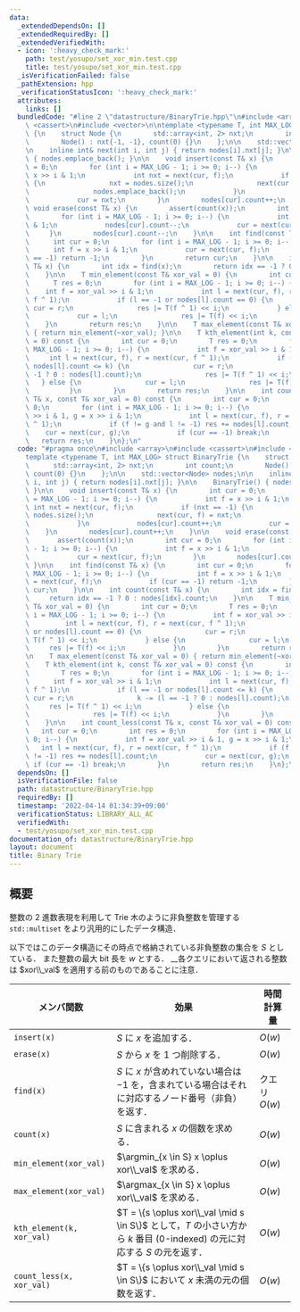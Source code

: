 ```yaml
---
data:
  _extendedDependsOn: []
  _extendedRequiredBy: []
  _extendedVerifiedWith:
  - icon: ':heavy_check_mark:'
    path: test/yosupo/set_xor_min.test.cpp
    title: test/yosupo/set_xor_min.test.cpp
  _isVerificationFailed: false
  _pathExtension: hpp
  _verificationStatusIcon: ':heavy_check_mark:'
  attributes:
    links: []
  bundledCode: "#line 2 \"datastructure/BinaryTrie.hpp\"\n#include <array>\n#include\
    \ <cassert>\n#include <vector>\n\ntemplate <typename T, int MAX_LOG> struct BinaryTrie\
    \ {\n    struct Node {\n        std::array<int, 2> nxt;\n        int count;\n\
    \        Node() : nxt{-1, -1}, count(0) {}\n    };\n\n    std::vector<Node> nodes;\n\
    \n    inline int& next(int i, int j) { return nodes[i].nxt[j]; }\n\n    BinaryTrie()\
    \ { nodes.emplace_back(); }\n\n    void insert(const T& x) {\n        int cur\
    \ = 0;\n        for (int i = MAX_LOG - 1; i >= 0; i--) {\n            int f =\
    \ x >> i & 1;\n            int nxt = next(cur, f);\n            if (nxt == -1)\
    \ {\n                nxt = nodes.size();\n                next(cur, f) = nxt;\n\
    \                nodes.emplace_back();\n            }\n            nodes[cur].count++;\n\
    \            cur = nxt;\n        }\n        nodes[cur].count++;\n    }\n\n   \
    \ void erase(const T& x) {\n        assert(count(x));\n        int cur = 0;\n\
    \        for (int i = MAX_LOG - 1; i >= 0; i--) {\n            int f = x >> i\
    \ & 1;\n            nodes[cur].count--;\n            cur = next(cur, f);\n   \
    \     }\n        nodes[cur].count--;\n    }\n\n    int find(const T& x) {\n  \
    \      int cur = 0;\n        for (int i = MAX_LOG - 1; i >= 0; i--) {\n      \
    \      int f = x >> i & 1;\n            cur = next(cur, f);\n            if (cur\
    \ == -1) return -1;\n        }\n        return cur;\n    }\n\n    int count(const\
    \ T& x) {\n        int idx = find(x);\n        return idx == -1 ? 0 : nodes[idx].count;\n\
    \    }\n\n    T min_element(const T& xor_val = 0) {\n        int cur = 0;\n  \
    \      T res = 0;\n        for (int i = MAX_LOG - 1; i >= 0; i--) {\n        \
    \    int f = xor_val >> i & 1;\n            int l = next(cur, f), r = next(cur,\
    \ f ^ 1);\n            if (l == -1 or nodes[l].count == 0) {\n               \
    \ cur = r;\n                res |= T(f ^ 1) << i;\n            } else {\n    \
    \            cur = l;\n                res |= T(f) << i;\n            }\n    \
    \    }\n        return res;\n    }\n\n    T max_element(const T& xor_val = 0)\
    \ { return min_element(~xor_val); }\n\n    T kth_element(int k, const T& xor_val\
    \ = 0) const {\n        int cur = 0;\n        T res = 0;\n        for (int i =\
    \ MAX_LOG - 1; i >= 0; i--) {\n            int f = xor_val >> i & 1;\n       \
    \     int l = next(cur, f), r = next(cur, f ^ 1);\n            if (l == -1 or\
    \ nodes[l].count <= k) {\n                cur = r;\n                k -= (l ==\
    \ -1 ? 0 : nodes[l].count);\n                res |= T(f ^ 1) << i;\n         \
    \   } else {\n                cur = l;\n                res |= T(f) << i;\n  \
    \          }\n        }\n        return res;\n    }\n\n    int count_less(const\
    \ T& x, const T& xor_val = 0) const {\n        int cur = 0;\n        int res =\
    \ 0;\n        for (int i = MAX_LOG - 1; i >= 0; i--) {\n            int f = xor_val\
    \ >> i & 1, g = x >> i & 1;\n            int l = next(cur, f), r = next(cur, f\
    \ ^ 1);\n            if (f != g and l != -1) res += nodes[l].count;\n        \
    \    cur = next(cur, g);\n            if (cur == -1) break;\n        }\n     \
    \   return res;\n    }\n};\n"
  code: "#pragma once\n#include <array>\n#include <cassert>\n#include <vector>\n\n\
    template <typename T, int MAX_LOG> struct BinaryTrie {\n    struct Node {\n  \
    \      std::array<int, 2> nxt;\n        int count;\n        Node() : nxt{-1, -1},\
    \ count(0) {}\n    };\n\n    std::vector<Node> nodes;\n\n    inline int& next(int\
    \ i, int j) { return nodes[i].nxt[j]; }\n\n    BinaryTrie() { nodes.emplace_back();\
    \ }\n\n    void insert(const T& x) {\n        int cur = 0;\n        for (int i\
    \ = MAX_LOG - 1; i >= 0; i--) {\n            int f = x >> i & 1;\n           \
    \ int nxt = next(cur, f);\n            if (nxt == -1) {\n                nxt =\
    \ nodes.size();\n                next(cur, f) = nxt;\n                nodes.emplace_back();\n\
    \            }\n            nodes[cur].count++;\n            cur = nxt;\n    \
    \    }\n        nodes[cur].count++;\n    }\n\n    void erase(const T& x) {\n \
    \       assert(count(x));\n        int cur = 0;\n        for (int i = MAX_LOG\
    \ - 1; i >= 0; i--) {\n            int f = x >> i & 1;\n            nodes[cur].count--;\n\
    \            cur = next(cur, f);\n        }\n        nodes[cur].count--;\n   \
    \ }\n\n    int find(const T& x) {\n        int cur = 0;\n        for (int i =\
    \ MAX_LOG - 1; i >= 0; i--) {\n            int f = x >> i & 1;\n            cur\
    \ = next(cur, f);\n            if (cur == -1) return -1;\n        }\n        return\
    \ cur;\n    }\n\n    int count(const T& x) {\n        int idx = find(x);\n   \
    \     return idx == -1 ? 0 : nodes[idx].count;\n    }\n\n    T min_element(const\
    \ T& xor_val = 0) {\n        int cur = 0;\n        T res = 0;\n        for (int\
    \ i = MAX_LOG - 1; i >= 0; i--) {\n            int f = xor_val >> i & 1;\n   \
    \         int l = next(cur, f), r = next(cur, f ^ 1);\n            if (l == -1\
    \ or nodes[l].count == 0) {\n                cur = r;\n                res |=\
    \ T(f ^ 1) << i;\n            } else {\n                cur = l;\n           \
    \     res |= T(f) << i;\n            }\n        }\n        return res;\n    }\n\
    \n    T max_element(const T& xor_val = 0) { return min_element(~xor_val); }\n\n\
    \    T kth_element(int k, const T& xor_val = 0) const {\n        int cur = 0;\n\
    \        T res = 0;\n        for (int i = MAX_LOG - 1; i >= 0; i--) {\n      \
    \      int f = xor_val >> i & 1;\n            int l = next(cur, f), r = next(cur,\
    \ f ^ 1);\n            if (l == -1 or nodes[l].count <= k) {\n               \
    \ cur = r;\n                k -= (l == -1 ? 0 : nodes[l].count);\n           \
    \     res |= T(f ^ 1) << i;\n            } else {\n                cur = l;\n\
    \                res |= T(f) << i;\n            }\n        }\n        return res;\n\
    \    }\n\n    int count_less(const T& x, const T& xor_val = 0) const {\n     \
    \   int cur = 0;\n        int res = 0;\n        for (int i = MAX_LOG - 1; i >=\
    \ 0; i--) {\n            int f = xor_val >> i & 1, g = x >> i & 1;\n         \
    \   int l = next(cur, f), r = next(cur, f ^ 1);\n            if (f != g and l\
    \ != -1) res += nodes[l].count;\n            cur = next(cur, g);\n           \
    \ if (cur == -1) break;\n        }\n        return res;\n    }\n};\n"
  dependsOn: []
  isVerificationFile: false
  path: datastructure/BinaryTrie.hpp
  requiredBy: []
  timestamp: '2022-04-14 01:34:39+09:00'
  verificationStatus: LIBRARY_ALL_AC
  verifiedWith:
  - test/yosupo/set_xor_min.test.cpp
documentation_of: datastructure/BinaryTrie.hpp
layout: document
title: Binary Trie
---
```


## 概要
整数の $2$ 進数表現を利用して Trie 木のように非負整数を管理する `std::multiset` をより汎用的にしたデータ構造．

以下ではこのデータ構造にその時点で格納されている非負整数の集合を $S$ としている．
また整数の最大 bit 長を $w$ とする．
__各クエリにおいて返される整数は $xor\\_val$ を適用する前のものであることに注意．

| メンバ関数                | 効果                                                                                                                      | 時間計算量    |
| ------------------------- | ------------------------------------------------------------------------------------------------------------------------- | ------------- |
| `insert(x)`               | $S$ に $x$ を追加する．                                                                                                   | $O(w)$        |
| `erase(x)`                | $S$ から $x$ を $1$ つ削除する．                                                                                          | $O(w)$        |
| `find(x)`                 | $S$ に $x$ が含めれていない場合は $-1$ を，含まれている場合はそれに対応するノード番号（非負）を返す．                     | クエリ $O(w)$ |
| `count(x)`                | $S$ に含まれる $x$ の個数を求める．                                                                                       | $O(w)$        |
| `min_element(xor_val)`    | $\argmin_{x \in S} x \oplus xor\\_val$ を求める．                                                                         | $O(w)$        |
| `max_element(xor_val)`    | $\argmax_{x \in S} x \oplus xor\\_val$ を求める．                                                                         | $O(w)$        |
| `kth_element(k, xor_val)` | $T = \{s \oplus xor\\_val \mid s \in S\}$ として，$T$ の小さい方から $k$ 番目 (0-indexed) の元に対応する $S$ の元を返す． | $O(w)$        |
| `count_less(x, xor_val)`  | $T = \{s \oplus xor\\_val \mid s \in S\}$ において $x$ 未満の元の個数を返す．                                             | $O(w)$        |
